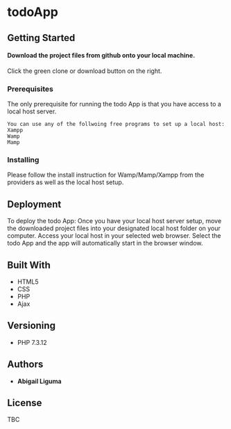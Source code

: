 # todoApp

## Getting Started
#### Download the project files from github onto your local machine.
Click the green clone or download button on the right.
### Prerequisites
The only prerequisite for running the todo App is that you have access to a local host server.
```
You can use any of the follwoing free programs to set up a local host:
Xampp
Wamp
Mamp
```
### Installing
Please follow the install instruction for Wamp/Mamp/Xampp from the providers as well as the local host setup.
## Deployment
To deploy the todo App:
Once you have your local host server setup, move the downloaded project files into your designated local host folder on your computer. Access your local host in your selected web browser.
Select the todo App and the app will automatically start in the browser window.
## Built With
* HTML5
* CSS
* PHP
* Ajax
## Versioning
* PHP 7.3.12
## Authors
* **Abigail Liguma**
## License
TBC
